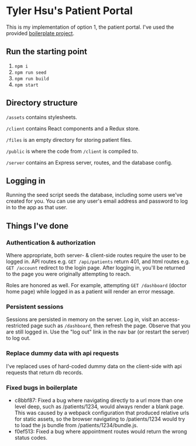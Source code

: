 # Tyler Hsu's Patient Portal
This is my implementation of option 1, the patient portal.  I've used the provided [boilerplate project](https://github.com/tempuslabs/challenges/tree/master/patient-portal).

## Run the starting point

1. `npm i`
2. `npm run seed`
3. `npm run build`
4. `npm start`

## Directory structure
`/assets` contains stylesheets.

`/client` contains React components and a Redux store.

`/files` is an empty directory for storing patient files.

`/public` is where the code from `/client` is compiled to.

`/server` contains an Express server, routes, and the database config.

## Logging in
Running the seed script seeds the database, including some users we've created for you. You can use any user's email address and password to log in to the app as that user.

## Things I've done
### Authentication & authorization
Where appropriate, both server- & client-side routes require the user to be logged in.  API routes e.g. `GET /api/patients` return 401, and html routes e.g. `GET /account` redirect to the login page.  After logging in, you'll be returned to the page you were originally attempting to reach.

Roles are honored as well. For example, attempting `GET /dashboard` (doctor home page) while logged in as a patient will render an error message.

### Persistent sessions
Sessions are persisted in memory on the server.  Log in, visit an access-restricted page such as `/dashboard`, then refresh the page.  Observe that you are still logged in.  Use the "log out" link in the nav bar (or restart the server) to log out.

### Replace dummy data with api requests
I've replaced uses of hard-coded dummy data on the client-side with api requests that return db records.

### Fixed bugs in boilerplate
- c8bbf87: Fixed a bug where navigating directly to a url more than one level deep, such as /patients/1234, would always render a blank page.  This was caused by a webpack configuration that produced relative urls for static assets, so the browser navigating to /patients/1234 would try to load the js bundle from /patients/1234/bundle.js.
- f0ef513: Fixed a bug where appointment routes would return the wrong status codes.
